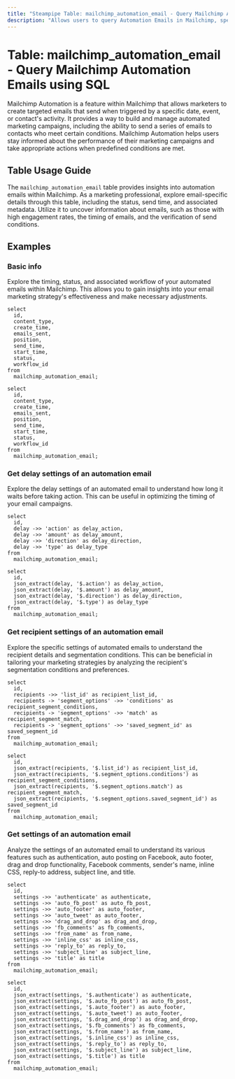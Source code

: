 ```yaml
---
title: "Steampipe Table: mailchimp_automation_email - Query Mailchimp Automation Emails using SQL"
description: "Allows users to query Automation Emails in Mailchimp, specifically the email details in an automation workflow, providing insights into email marketing campaigns and automation workflows."
---
```


# Table: mailchimp_automation_email - Query Mailchimp Automation Emails using SQL

Mailchimp Automation is a feature within Mailchimp that allows marketers to create targeted emails that send when triggered by a specific date, event, or contact's activity. It provides a way to build and manage automated marketing campaigns, including the ability to send a series of emails to contacts who meet certain conditions. Mailchimp Automation helps users stay informed about the performance of their marketing campaigns and take appropriate actions when predefined conditions are met.

## Table Usage Guide

The `mailchimp_automation_email` table provides insights into automation emails within Mailchimp. As a marketing professional, explore email-specific details through this table, including the status, send time, and associated metadata. Utilize it to uncover information about emails, such as those with high engagement rates, the timing of emails, and the verification of send conditions.

## Examples

### Basic info
Explore the timing, status, and associated workflow of your automated emails within Mailchimp. This allows you to gain insights into your email marketing strategy's effectiveness and make necessary adjustments.

```sql+postgres
select
  id,
  content_type,
  create_time,
  emails_sent,
  position,
  send_time,
  start_time,
  status,
  workflow_id
from
  mailchimp_automation_email;
```

```sql+sqlite
select
  id,
  content_type,
  create_time,
  emails_sent,
  position,
  send_time,
  start_time,
  status,
  workflow_id
from
  mailchimp_automation_email;
```

### Get delay settings of an automation email
Explore the delay settings of an automated email to understand how long it waits before taking action. This can be useful in optimizing the timing of your email campaigns.

```sql+postgres
select
  id,
  delay ->> 'action' as delay_action,
  delay ->> 'amount' as delay_amount,
  delay ->> 'direction' as delay_direction,
  delay ->> 'type' as delay_type
from
  mailchimp_automation_email;
```

```sql+sqlite
select
  id,
  json_extract(delay, '$.action') as delay_action,
  json_extract(delay, '$.amount') as delay_amount,
  json_extract(delay, '$.direction') as delay_direction,
  json_extract(delay, '$.type') as delay_type
from
  mailchimp_automation_email;
```

### Get recipient settings of an automation email
Explore the specific settings of automated emails to understand the recipient details and segmentation conditions. This can be beneficial in tailoring your marketing strategies by analyzing the recipient's segmentation conditions and preferences.

```sql+postgres
select
  id,
  recipients ->> 'list_id' as recipient_list_id,
  recipients -> 'segment_options' ->> 'conditions' as recipient_segment_conditions,
  recipients -> 'segment_options' ->> 'match' as recipient_segment_match,
  recipients -> 'segment_options' ->> 'saved_segment_id' as saved_segment_id
from
  mailchimp_automation_email;
```

```sql+sqlite
select
  id,
  json_extract(recipients, '$.list_id') as recipient_list_id,
  json_extract(recipients, '$.segment_options.conditions') as recipient_segment_conditions,
  json_extract(recipients, '$.segment_options.match') as recipient_segment_match,
  json_extract(recipients, '$.segment_options.saved_segment_id') as saved_segment_id
from
  mailchimp_automation_email;
```

### Get settings of an automation email
Analyze the settings of an automated email to understand its various features such as authentication, auto posting on Facebook, auto footer, drag and drop functionality, Facebook comments, sender's name, inline CSS, reply-to address, subject line, and title.

```sql+postgres
select
  id,
  settings ->> 'authenticate' as authenticate,
  settings ->> 'auto_fb_post' as auto_fb_post,
  settings ->> 'auto_footer' as auto_footer,
  settings ->> 'auto_tweet' as auto_footer,
  settings ->> 'drag_and_drop' as drag_and_drop,
  settings ->> 'fb_comments' as fb_comments,
  settings ->> 'from_name' as from_name,
  settings ->> 'inline_css' as inline_css,
  settings ->> 'reply_to' as reply_to,
  settings ->> 'subject_line' as subject_line,
  settings ->> 'title' as title
from
  mailchimp_automation_email;
```

```sql+sqlite
select
  id,
  json_extract(settings, '$.authenticate') as authenticate,
  json_extract(settings, '$.auto_fb_post') as auto_fb_post,
  json_extract(settings, '$.auto_footer') as auto_footer,
  json_extract(settings, '$.auto_tweet') as auto_footer,
  json_extract(settings, '$.drag_and_drop') as drag_and_drop,
  json_extract(settings, '$.fb_comments') as fb_comments,
  json_extract(settings, '$.from_name') as from_name,
  json_extract(settings, '$.inline_css') as inline_css,
  json_extract(settings, '$.reply_to') as reply_to,
  json_extract(settings, '$.subject_line') as subject_line,
  json_extract(settings, '$.title') as title
from
  mailchimp_automation_email;
```